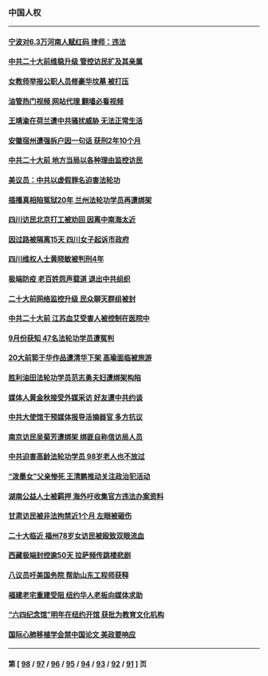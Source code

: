 ### 中国人权
---
#### [宁波对6.3万河南人赋红码 律师：违法](../../pages/ncid278/n13842291.md?10110845) 
#### [中共二十大前维稳升级 管控访民扩及其亲属](../../pages/ncid278/n13842240.md?10110845) 
#### [女教师举报公职人员修豪华坟墓 被打压](../../pages/ncid278/n13841765.md?10110845) 
#### [油管热门视频 网站代理 翻墙必看视频](http://209.222.30.114:81/youtube.html?10110845)
#### [王靖渝在荷兰遭中共骚扰威胁 无法正常生活](../../pages/ncid278/n13841496.md?10110845) 
#### [安徽宿州遭强拆户因一句话 获刑2年10个月](../../pages/ncid278/n13841475.md?10110845) 
#### [中共二十大前 地方当局以各种理由监控访民](../../pages/ncid278/n13841281.md?10110845) 
#### [美议员：中共以虚假罪名迫害法轮功](../../pages/ncid278/n13841083.md?10110845) 
#### [插播真相陷冤狱20年 兰州法轮功学员再遭绑架](../../pages/ncid278/n13840946.md?10110845) 
#### [四川访民北京打工被劝回 因离中南海太近](../../pages/ncid278/n13841006.md?10110845) 
#### [因过路被隔离15天 四川女子起诉市政府](../../pages/ncid278/n13840759.md?10110845) 
#### [四川维权人士黄晓敏被判刑4年](../../pages/ncid278/n13840478.md?10110845) 
#### [极端防疫 老百姓怨声载道 退出中共组织](../../pages/ncid278/n13840058.md?10110845) 
#### [二十大前网络监控升级 民众聊天群组被封](../../pages/ncid278/n13840014.md?10110845) 
#### [中共二十大前 江苏血艾受害人被控制在医院中](../../pages/ncid278/n13839901.md?10110845) 
#### [9月份获知 47名法轮功学员遭冤判](../../pages/ncid278/n13839495.md?10110845) 
#### [20大前郭于华作品遭清华下架 高瑜面临被旅游](../../pages/ncid278/n13839338.md?10110845) 
#### [胜利油田法轮功学员范志勇夫妇遭绑架构陷](../../pages/ncid278/n13838044.md?10110845) 
#### [媒体人黄金秋接受外媒采访 好友遭中共约谈](../../pages/ncid278/n13838646.md?10110845) 
#### [中共大使馆干预媒体报导活摘器官 多方抗议](../../pages/ncid278/n13838214.md?10110845) 
#### [南京访民吴菊芳遭绑架 绑匪自称信访局人员](../../pages/ncid278/n13837827.md?10110845) 
#### [中共迫害高龄法轮功学员 98岁老人也不放过](../../pages/ncid278/n13836765.md?10110845) 
#### [“泼墨女”父亲惨死 王清鹏推动关注政治犯活动](../../pages/ncid278/n13837018.md?10110845) 
#### [湖南公益人士被羁押 海外吁收集官方违法办案资料](../../pages/ncid278/n13837108.md?10110845) 
#### [甘肃访民被非法拘禁近1个月 左眼被砸伤](../../pages/ncid278/n13836810.md?10110845) 
#### [二十大临近 福州78岁女访民被殴致双眼流血](../../pages/ncid278/n13836711.md?10110845) 
#### [西藏极端封控逾50天 拉萨频传跳楼悲剧](../../pages/ncid278/n13836551.md?10110845) 
#### [八议员吁美国务院 帮助山东工程师获释](../../pages/ncid278/n13836379.md?10110845) 
#### [福建老宅重建受阻 纽约华人老板向媒体求助](../../pages/ncid278/n13835942.md?10110845) 
#### [“六四纪念馆”明年在纽约开馆 获批为教育文化机构](../../pages/ncid278/n13835932.md?10110845) 
#### [国际心肺移植学会禁中国论文 美政要响应](../../pages/ncid278/n13835695.md?10110845) 

---
#### 第 [ [98](./98.md?10110845) / [97](./97.md?10110845) / [96](./96.md?10110845) / [95](./95.md?10110845) / [94](./94.md?10110845) / [93](./93.md?10110845) / [92](./92.md?10110845) / [91](./91.md?10110845) ] 页
